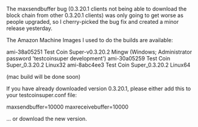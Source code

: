 The maxsendbuffer bug (0.3.20.1 clients not being able to download the block chain from other 0.3.20.1 clients) was only going to get
worse as people upgraded, so I cherry-picked the bug fix and created a minor release yesterday.

The Amazon Machine Images I used to do the builds are available:

  ami-38a05251   Test Coin Super-v0.3.20.2 Mingw    (Windows; Administrator password 'testcoinsuper development')
  ami-30a05259   Test Coin Super_0.3.20.2 Linux32
  ami-8abc4ee3   Test Coin Super_0.3.20.2 Linux64

(mac build will be done soon)

If you have already downloaded version 0.3.20.1, please either add this to your testcoinsuper.conf file:

  maxsendbuffer=10000
  maxreceivebuffer=10000

... or download the new version.
